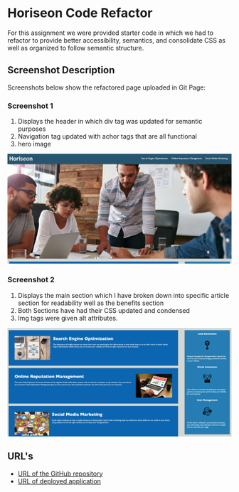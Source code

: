 # Horiseon Code Refactor

For this assignment we were provided starter code in which we had to refactor to provide better accessibility, semantics, and consolidate CSS as well as organized to follow semantic structure.

## Screenshot Description

Screenshots below show the refactored page uploaded in Git Page:

### Screenshot 1

1. Displays the header in which div tag was updated for semantic purposes
2. Navigation tag updated with achor tags that are all functional
3. hero image

![Screenshot1](./assets/images/screen-shot-1.png)

### Screenshot 2

1. Displays the main section which I have broken down into specific article section for readability well as the benefits section
2. Both Sections have had their CSS updated and condensed
3. Img tags were given alt attributes.

![Screenshot2](./assets/images/screen-shot-2.png)

## URL's

- [URL of the GitHub repository](https://github.com/sdoyle0908/Horiseon.io)
- [URL of deployed application](https://sdoyle0908.github.io/Horiseon.io/)
